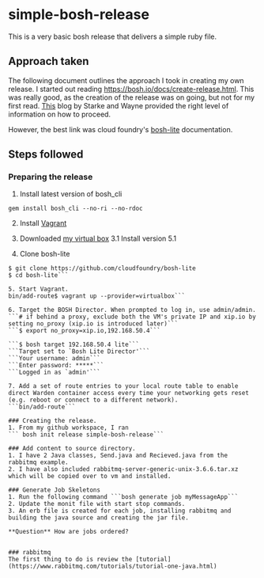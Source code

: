 # simple-bosh-release
This is a very basic bosh release that delivers a simple ruby file. 
## Approach taken
The following document outlines the approach I took in creating my own release.
I started out reading https://bosh.io/docs/create-release.html. This was really good, as the creation of the release was on going, but not for my first read. [This](http://www.starkandwayne.com/blog/your-first-bosh-release/) blog by Starke and Wayne 
provided the right level of information on how to proceed. 

However, the best link was cloud foundry's [bosh-lite](https://github.com/cloudfoundry/bosh-lite) documentation. 
## Steps followed
### Preparing the release
1. Install latest version of bosh_cli

```gem install bosh_cli --no-ri --no-rdoc```

2. Install [Vagrant](https://www.vagrantup.com/docs/getting-started/)

3. Downloaded [my virtual box](https://www.virtualbox.org/wiki/Downloads)
3.1 Install version 5.1


4. Clone bosh-lite

 ```cd ~/workspace
$ git clone https://github.com/cloudfoundry/bosh-lite
$ cd bosh-lite```

5. Start Vagrant. 
bin/add-route$ vagrant up --provider=virtualbox```

6. Target the BOSH Director. When prompted to log in, use admin/admin.
```# if behind a proxy, exclude both the VM's private IP and xip.io by setting no_proxy (xip.io is introduced later)```
```$ export no_proxy=xip.io,192.168.50.4```

```$ bosh target 192.168.50.4 lite```
```Target set to `Bosh Lite Director'```
```Your username: admin```
```Enter password: *****```
```Logged in as `admin'```

7. Add a set of route entries to your local route table to enable direct Warden container access every time your networking gets reset (e.g. reboot or connect to a different network). 
```bin/add-route```

### Creating the release.
1. From my github workspace, I ran 
``` bosh init release simple-bosh-release```

### Add content to source directory.
1. I have 2 Java classes, Send.java and Recieved.java from the rabbitmq example.
2. I have also included rabbitmq-server-generic-unix-3.6.6.tar.xz which will be copied over to vm and installed. 

### Generate Job Skeletons
1. Run the following command ```bosh generate job myMessageApp```
2. Update the monit file with start stop commands. 
3. An erb file is created for each job, installing rabbitmq and building the java source and creating the jar file.

**Question** How are jobs ordered?


### rabbitmq
The first thing to do is review the [tutorial](https://www.rabbitmq.com/tutorials/tutorial-one-java.html)
